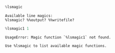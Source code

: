 ```Ada
%lsmagic
```




    Available line magics:
    %lsmagic? %%output? %%writefile?




```Ada
%lsmagic1 1
```

    UsageError: Magic function `%lsmagic1` not found.
    
    Use %lsmagic to list available magic functions.
